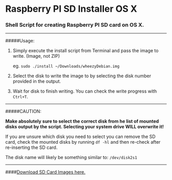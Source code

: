 # Raspberry PI SD Installer OS X

### Shell Script for creating Raspberry PI SD card on OS X.

---

#####Usage:

1. Simply execute the install script from Terminal and pass the image to write. (Image, not ZIP)

	eg. `sudo ./install ~/Downloads/wheezyDebian.img`

2. Select the disk to write the image to by selecting the disk number provided in the output.

3. Wait for disk to finish writing. You can check the write progress with `Ctrl+T`.

---

#####CAUTION:

**Make absolutely sure to select the correct disk from he list of mounted disks output by the script.
Selecting your system drive WILL overwrite it!**

If you are unsure which disk you need to select you can remove the SD card, check the mounted disks by running `df -hl` and 
then re-check after re-inserting the SD card.

The disk name will likely be something similar to: `/dev/disk2s1`

---

####[Download SD Card Images here.](http://www.raspberrypi.org/downloads)